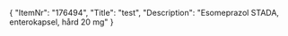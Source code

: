 {
  "ItemNr": "176494",
  "Title": "test",
  "Description": "Esomeprazol STADA, enterokapsel, hård 20 mg"
}